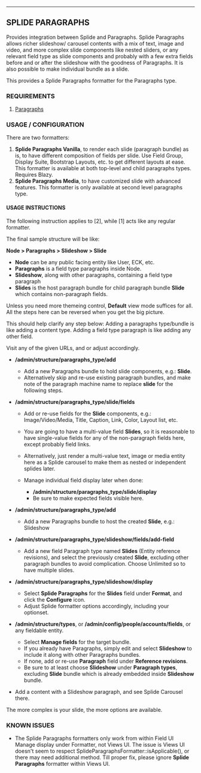 
***
##  <a name="paragraphs"></a>SPLIDE PARAGRAPHS

Provides integration between Splide and Paragraphs.
Splide Paragraphs allows richer slideshow/ carousel contents with a mix of text,
image and video, and more complex slide components like nested sliders, or any
relevant field type as slide components and probably with a few extra fields
before and or after the slideshow with the goodness of Paragraphs.
It is also possible to make individual bundle as a slide.

This provides a Splide Paragraphs formatter for the Paragraphs type.


### REQUIREMENTS
1. [Paragraphs](https://drupal.org/project/paragraphs)


### USAGE / CONFIGURATION
There are two formatters:

1. **Splide Paragraphs Vanilla**, to render each slide (paragraph bundle) as is,
   to have different composition of fields per slide. Use Field Group, Display
   Suite, Bootstrap Layouts, etc. to get different layouts at ease.
   This formatter is available at both top-level and child paragraphs types.
   Requires Blazy.
2. **Splide Paragraphs Media**, to have customized slide with advanced features.
   This formatter is only available at second level paragraphs type.


#### USAGE INSTRUCTIONS
The following instruction applies to [2], while [1] acts like any regular
formatter.

The final sample structure will be like:

  **Node > Paragraphs > Slideshow > Slide**

  * **Node** can be any public facing entity like User, ECK, etc.
  * **Paragraphs** is a field type paragraphs inside Node.
  * **Slideshow**, along with other paragraphs, containing a field type
    paragraph
  * **Slides** is the host paragraph bundle for child paragraph bundle **Slide**
    which contains non-paragraph fields.

  Unless you need more themeing control, **Default** view mode suffices for all.
  All the steps here can be reversed when you get the big picture.

  This should help clarify any step below:
  Adding a paragraphs type/bundle is like adding a content type.
  Adding a field type paragraph is like adding any other field.

Visit any of the given URLs, and or adjust accordingly.

* **/admin/structure/paragraphs_type/add**
  + Add a new Paragraphs bundle to hold slide components, e.g.: **Slide**.
  + Alternatively skip and re-use existing paragraph bundles, and make note of
    the paragraph machine name to replace **slide** for the following steps.

* **/admin/structure/paragraphs_type/slide/fields**
  + Add or re-use fields for the **Slide** components, e.g.:
    Image/Video/Media, Title, Caption, Link, Color, Layout list, etc.

  + You are going to have a multi-value field **Slides**, so it is reasonable
    to have single-value fields for any of the non-paragraph fields here,
    except probably field links.

  + Alternatively, just render a multi-value text, image or media entity here
    as a Splide carousel to make them as nested or independent splides later.

  + Manage individual field display later when done:
    + **/admin/structure/paragraphs_type/slide/display**
    + Be sure to make expected fields visible here.

* **/admin/structure/paragraphs_type/add**
  + Add a new Paragraphs bundle to host the created **Slide**, e.g.: Slideshow

* **/admin/structure/paragraphs_type/slideshow/fields/add-field**
  + Add a new field Paragraph type named **Slides** (Entity reference
    revisions), and select the previously created **Slide**, excluding other
    paragraph bundles to avoid complication. Choose Unlimited so to have
    multiple slides.

* **/admin/structure/paragraphs_type/slideshow/display**
  + Select **Splide Paragraphs** for the **Slides** field under **Format**, and
    click the **Configure** icon.
  + Adjust Splide formatter options accordingly, including your optionset.

* **/admin/structure/types**, or
  **/admin/config/people/accounts/fields**, or
  any fieldable entity.
  + Select **Manage fields** for the target bundle.
  + If you already have Paragraphs, simply edit and select **Slideshow** to
    include it along with other Paragraphs bundles.
  + If none, add or re-use **Paragraph** field under **Reference revisions**.
  + Be sure to at least choose **Slideshow** under **Paragraph types**,
    excluding **Slide** bundle which is already embedded inside **Slideshow**
    bundle.

* Add a content with a Slideshow paragraph, and see Splide Carousel there.

The more complex is your slide, the more options are available.


### KNOWN ISSUES
* The Splide Paragraphs formatters only work from within Field UI Manage display
  under Formatter, not Views UI. The issue is Views UI doesn't seem to respect
  SplideParagraphsFormatter::isApplicable(), or there may need additional
  method. Till proper fix, please ignore **Splide Paragraphs** formatter within
  Views UI.
